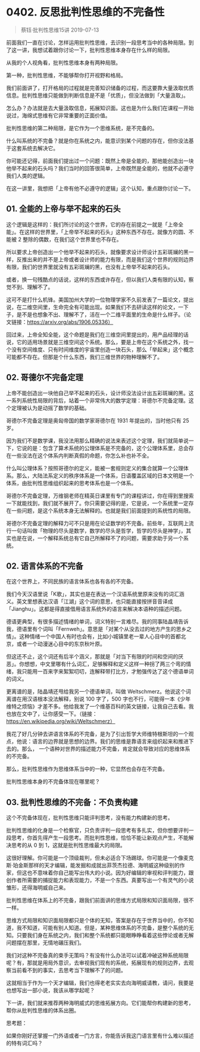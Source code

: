 # 0402. 反思批判性思维的不完备性
> 蔡钰·批判性思维15讲
2019-07-13

前面我们一直在讨论，怎样运用批判性思维，去识别一段思考当中的各种局限。到了这一讲，我想试着跟你讨论一下，批判性思维本身存在什么样的局限。

从我的个人视角看，批判性思维本身有两种局限。

第一种，批判性思维，不能够帮你打开视野和格局。

我们前面讲了，打开格局的过程就是完善知识储备的过程，而这要靠大量汲取优质信息。批判性思维只能做到判断信息是不是「优质」，但没法做到「大量汲取」。

怎么办？办法就是去大量汲取信息，拓展知识面。这也是为什么我们在课程一开始说过，海绵式思维有它非常重要的正面价值。

批判性思维的第二种局限，是它作为一个思维系统，是不完备的。

什么叫系统的不完备？就是你在系统之内，能意识到某个问题的存在，但你没法基于这套系统去解决它。

你可能还记得，前面我们提出过一个问题：既然上帝是全能的，那他能创造出一块他举不起来的石头吗？我们当时的回答很简单，上帝既然是全能的，他就不必遵守我们人类的逻辑。

在这一讲里，我想把「上帝有他不必遵守的逻辑」这个认知，重点跟你讨论一下。

## 01. 全能的上帝与举不起来的石头

这个逻辑是这样的：我们所讨论的这个世界，它的存在前提之一就是「上帝全能」。在这样的世界里，「上帝举不起来的石头」这种东西不存在。就像方的圆、不能被 2 整除的偶数，在我们这个世界里也不存在。

所以要求上帝创造出一个他举不起来的石头，就像要求设计师设计五彩斑斓的黑一样，反推出来的并不是上帝或者设计师的能力有限，而是我们这个世界的规则边界有限，我们的世界里就没有五彩斑斓的黑，也没有上帝举不起来的石头。

或者，换一句残酷点的话说，这样的东西或许存在，但以我们人类有限的认知，察觉不到、理解不了。

这可不是打什么机锋。美国加州大学的一位物理学家不久前发表了一篇论文，提出说，在二维空间里，生命完全有可能出现。如果我们不去研读这样的论文，一下子，是不是也想象不出、理解不了，活在一个二维平面里的生命是什么样子。（论文链接：https://arxiv.org/abs/1906.05336）

回过来，上帝全知全能，这个命题是我们在三维空间里提出的，用产品经理的话说，它的适用场景就是三维空间这个系统。那么，要是上帝在这个系统之外，找一个没有空间维度、只有时间维度的宇宙里创造一块石头，那么「举起来」这个概念可能都不存在。但那是个什么东西，我们三维世界的物种理解不了。

## 02. 哥德尔不完备定理

上帝不能创造出一块他自己举不起来的石头，设计师没法设计出五彩斑斓的黑。这一系列系统性局限的背后，站着一个非常伟大的数学定理：哥德尔不完备定理。这个定理被认为是动摇了数学的基础。

哥德尔不完备定理是奥匈帝国的数学家哥德尔在 1931 年提出的，当时他只有 25 岁。

因为我们不是数学课，我没法用那么精确的说法来表述这个定理，我们就简单说一下，它说的是：包含了算术系统的公理体系是不完备的，这个公理体系里，总会存在一些没法在这个体系内判断真假的命题，你怎么补也补不全。

什么叫公理体系？按照哥德尔的定义，能被一套规则定义的集合就算一个公理体系。那么，大陆法系定义的秩序体系是一个体系，日语覆盖区域的日本文明是一个体系，由批判性思维组织起来的思考体系也是一个体系。

哥德尔不完备定理，万维钢老师在精英日课里有专门的课程讲过，你在得到里搜索一下就能找到，我们就不展开了。你只需要记得的是，它是说，一个系统里一定存在一些问题，是这个系统本身无法解释的。也就是我们前面提到的系统性的局限。

哥德尔不完备定理的解释力可不只是用在论证数学的不完备。前些年，互联网上流行一句话叫做「物理的尽头是数学，数学的尽头是哲学，哲学的尽头是神学」，其实也是在说，一个解释系统总有它自己所解释不了的问题，需要求助于另一个系统。

## 02. 语言体系的不完备

在这个世界上，不同民族的语言体系也各有各的不完备。

我们今天汉语里说「K歌」，其实也是在表达一个汉语系统里原来没有的词汇涵义。英文里想表达汉语「江湖」这个词的意思，也只能直接按拼音音译成「Jianghu」。这都是得直接借用语言系统外的语言来解决本语种的描述问题。

德语更典型，有很多描述情绪的单词，词义特别一言难尽。我的同事陆晶靖告诉我，德语里有个词叫「Fernweh」。意思是「对某个从没去过的地方产生的思乡之情」。这种情绪一个中国人有时也会有，比如小城镇里老一辈人心目中的首都北京，或者一个动漫迷心目中的东京秋叶原。

但这还不止，这个词还有后半个涵义，那就是「对当下有限的时间和空间的厌恶」。你想想，中文里哪有什么词汇，足够解释和定义这样一种拐了两三个弯的情绪，我只能用一百来字来絮絮叨叨，连解释带打比方，才勉强传达了这个德语单词的词义。

更离谱的是，陆晶靖还甩给我另一个德语单词，叫做 Weltschmerz。他说这个词离谱在用汉语根本没法解释，别说 100 字了，500 字也不行，可能得一本《少年维特之烦恼》才差不多。他给我发了一个维基百科的英文链接，让我自己去看。我也放在文中了，让你感受一下。（链接：https://en.wikipedia.org/wiki/Weltschmerz）

我花了好几分钟去讲语言体系的不完备，是为了引出哲学大师维特根斯坦的一个观点，他说：语言的边界就是思想的边界。我们的思维是靠语言来组织起来和推进下去的。那么， 一个语种对世界的描述能力不完备，肯定就会导致对应的思维体系的不完备。

那么，批判性思维作为思维体系当中的一种，它显然也会存在不完备。

批判性思维本身的不完备体现在哪里呢？

## 03. 批判性思维的不完备：不负责构建

这个不完备体现在，批判性思维只能评判思考，没有能力构建新的思考。

批判性思维的化身是一个检察官，只负责评判一段思考有多扎实，但你想要评判一段思考，你首先得产生一段思考。而批判性思维，恰恰不能让新观点产生，不能解决思考的从 0 到 1，这就是批判性思维最大的局限。

这很好理解。你可能是一个顶级裁判，但未必适合下场踢球。你可能是一个像麦克斯·珀金斯那样的天才编辑，能发掘和成就出菲茨杰拉德、海明威这种级别的作家，但这也不意味着你自己能写出伟大的小说。因为好编辑的审视和评判能力，跟创作者所需要的捕捉能力和表现能力，不是一个东西。真要写出一个有灵气的小说雏形，还得海明威自己来。

批判性思维在体系上的不完备，跟我们前面讲的思维方式局限和知识面局限，很不一样。

思维方式局限和知识面局限都只是个体的无知，答案是存在于世界当中的，你不知道，我不知道，可能有别人知道。但是，某种思维体系的不完备，是整个系统的无知。只要我们身在系统之内，我们和整个系统都只能眼睁睁看着这些悖论或者无解问题摆在那里，无情地碾压我们。

我们对这种不完备真的束手无策吗？有没有什么办法可以试着冲破这种系统局限呢？有，那就是用局外意识，去审视我们现有的系统，拓展现有的规则边界，去观察当前看不到的事实，去思考当下理解不了的问题。

这就相当于作为一个天才编辑，我们也得老老实实去向海明威请教，请问，我要是也想写出一部小说，我该从哪学起呢？

下一讲，我们就来推荐两种海明威式的思维拓展方向。它们能帮你构建新的思考，帮你从批判性思维的体系出圈。

思考题：

如果你刚好还掌握一门外语或者一门方言，你能告诉我这门语言里有什么难以描述的特有词汇吗？
